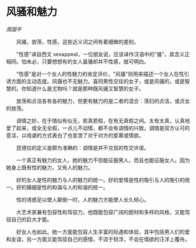 # 风骚和魅力

*周国平*

　　风骚，放荡，性感，这些近义词之间有着细微的差别。

　　"性感"译自西文 sexappeal，一位朋友说，应该译作汉语中的"骚"，其含义正相同。怕未必，只要想想有的女人虽骚却并不性感，就可明白。

　　"性感"是对一个女人的性魅力的肯定评价，"风骚"则用来描述一个女人在性引诱方面的主动态度。风骚也不无魅力。喜同男性交往的女子，或是风骚的，或是智慧的。你知道什么是尤物吗？就是那种既风骚又智慧的女子。

　　放荡和贞洁各有各的魅力，但更有魅力的是二者的混合：荡妇的贞洁，或贞女的放荡。

　　调情之妙，在于情似有似无，若真若假，在有无真假之间。太有太真，认真地爱了起来，或全无全假，一点儿不动情，都不会有调情的兴致。调情是双方认可的意淫，以戏谑的方式表白了也宣泄了对于对方的爱慕或情欲。

　　昆德拉的定义是颇为准确的：调情是并不兑现的性交许诺。

　　一个真正有魅力的女人，她的魅力不但能征服男人，而且也能征服女人。因为她身上既有性的魅力，又有人的魅力。

　　好的女人是性的魅力与人的魅力的统一。好的爱情是性的吸引与人的吸引的统一。好的婚姻是性的和谐与人的和谐的统一。

　　性的诱惑足以使人颠倒一时，人的魅力方能使人长久倾心。

　　大艺术家兼有包容性和驾驭力，他既能包容广阔的题材和多样的风格，又能驾驭自己的巨大才能。

　　好女人也如此。她一方面能包容人生丰富的际遇和体验，其中包括男人们的爱和友谊，另一方面又能驾驭自己的感情，不流于轻浮，不会在情欲的汪洋上覆舟。
